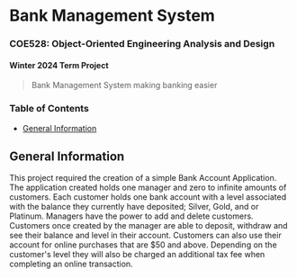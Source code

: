 # Bank Management System
### COE528: Object-Oriented Engineering Analysis and Design
#### Winter 2024 Term Project

> Bank Management System making banking easier

### Table of Contents
- [General Information](https://github.com/asce2619/BankManagementSystem#general-information)

## General Information
This project required the creation of a simple Bank Account Application. The application created holds one manager and zero to infinite amounts of customers. Each customer holds one bank account with a level associated with the balance they currently have deposited; Silver, Gold, and or Platinum. Managers have the power to add and delete customers. Customers once created by the manager are able to deposit, withdraw and see their balance and level in their account. Customers can also use their account for online purchases that are $50 and above. Depending on the customer's level they will also be charged an additional tax fee when completing an online transaction.

